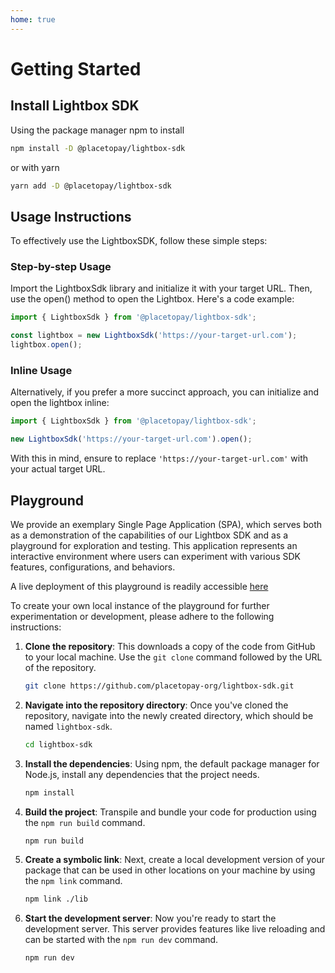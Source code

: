```yaml
---
home: true
---
```


# Getting Started

## Install Lightbox SDK

Using the package manager npm to install

```bash
npm install -D @placetopay/lightbox-sdk
```

or with yarn

```bash
yarn add -D @placetopay/lightbox-sdk
```

## Usage Instructions

To effectively use the LightboxSDK, follow these simple steps:

### Step-by-step Usage

Import the LightboxSdk library and initialize it with your target URL. Then, use the open() method to open the Lightbox. Here's a code example:

```js
import { LightboxSdk } from '@placetopay/lightbox-sdk';

const lightbox = new LightboxSdk('https://your-target-url.com');
lightbox.open();
```

### Inline Usage

Alternatively, if you prefer a more succinct approach, you can initialize and open the lightbox inline:

```js
import { LightboxSdk } from '@placetopay/lightbox-sdk';

new LightboxSdk('https://your-target-url.com').open();
```

With this in mind, ensure to replace `'https://your-target-url.com'` with your actual target URL.

## Playground

We provide an exemplary Single Page Application (SPA), which serves both as a demonstration of the capabilities of our Lightbox SDK and as a playground for exploration and testing. This application represents an interactive environment where users can experiment with various SDK features, configurations, and behaviors.

A live deployment of this playground is readily accessible [here](https://placetopay-org.github.io/lightbox-sdk/)

To create your own local instance of the playground for further experimentation or development, please adhere to the following instructions:

1. **Clone the repository**: This downloads a copy of the code from GitHub to your local machine. Use the `git clone` command followed by the URL of the repository.

   ```bash
   git clone https://github.com/placetopay-org/lightbox-sdk.git
   ```

2. **Navigate into the repository directory**: Once you've cloned the repository, navigate into the newly created directory, which should be named `lightbox-sdk`.

   ```bash
   cd lightbox-sdk
   ```

3. **Install the dependencies**: Using npm, the default package manager for Node.js, install any dependencies that the project needs.

   ```bash
   npm install
   ```

4. **Build the project**: Transpile and bundle your code for production using the `npm run build` command.

   ```bash
   npm run build
   ```

5. **Create a symbolic link**: Next, create a local development version of your package that can be used in other locations on your machine by using the `npm link` command.

   ```bash
   npm link ./lib
   ```

6. **Start the development server**: Now you're ready to start the development server. This server provides features like live reloading and can be started with the `npm run dev` command.

   ```bash
   npm run dev
   ```
